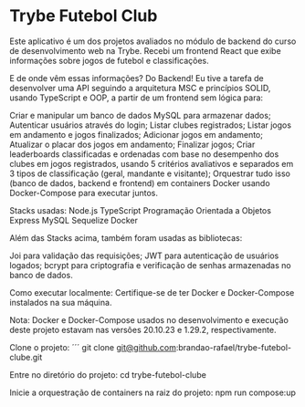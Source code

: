 <h1>Trybe Futebol Club</h1>
Este aplicativo é um dos projetos avaliados no módulo de backend do curso de desenvolvimento web na Trybe. Recebi um frontend React que exibe informações sobre jogos de futebol e classificações.

E de onde vêm essas informações? Do Backend! Eu tive a tarefa de desenvolver uma API seguindo a arquitetura MSC e princípios SOLID, usando TypeScript e OOP, a partir de um frontend sem lógica para:

Criar e manipular um banco de dados MySQL para armazenar dados;
Autenticar usuários através do login;
Listar clubes registrados;
Listar jogos em andamento e jogos finalizados;
Adicionar jogos em andamento;
Atualizar o placar dos jogos em andamento;
Finalizar jogos;
Criar leaderboards classificadas e ordenadas com base no desempenho dos clubes em jogos registrados, usando 5 critérios avaliativos e separados em 3 tipos de classificação (geral, mandante e visitante);
Orquestrar tudo isso (banco de dados, backend e frontend) em containers Docker usando Docker-Compose para executar juntos.

Stacks usadas:
Node.js
TypeScript
Programação Orientada a Objetos
Express
MySQL
Sequelize
Docker

Além das Stacks acima, também foram usadas as bibliotecas:

Joi para validação das requisições;
JWT para autenticação de usuários logados;
bcrypt para criptografia e verificação de senhas armazenadas no banco de dados.

Como executar localmente:
Certifique-se de ter Docker e Docker-Compose instalados na sua máquina.

Nota: Docker e Docker-Compose usados no desenvolvimento e execução deste projeto estavam nas versões 20.10.23 e 1.29.2, respectivamente.

Clone o projeto:
´´´
git clone git@github.com:brandao-rafael/trybe-futebol-clube.git

Entre no diretório do projeto:
cd trybe-futebol-clube

Inicie a orquestração de containers na raiz do projeto:
npm run compose:up
